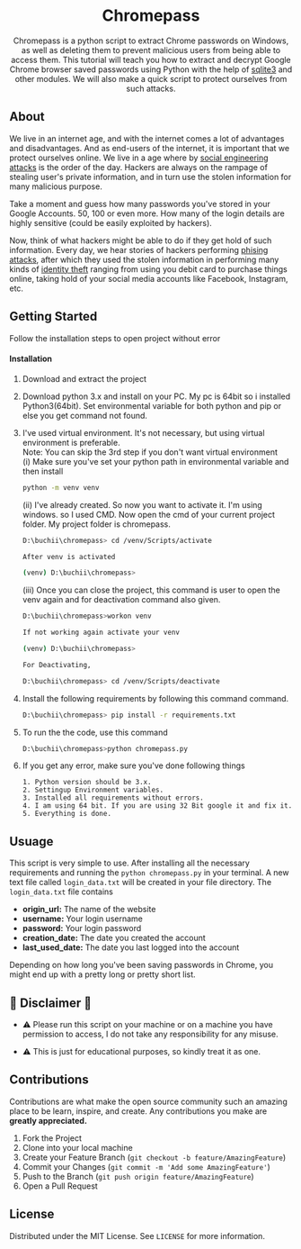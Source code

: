 

<h1 align="center">Chromepass</h1>

  <p align="center"> 
Chromepass is a python script to extract Chrome passwords on Windows, as well as deleting them to prevent malicious users from being able to access them. This tutorial will teach you how to extract and decrypt Google Chrome browser saved passwords using Python with the help of <a href="https://docs.python.org/3/library/sqlite3.html">sqlite3</a> and other modules. We will also make a quick script to protect ourselves from such attacks. 
  </p>

## About

We live in an internet age, and with the internet comes a lot of advantages and disadvantages. And as end-users of the internet, it is important that we protect ourselves online. We live in a age where by [social engineering attacks](https://www.imperva.com/learn/application-security/social-engineering-attack/) is the order of the day. Hackers are always on the rampage of stealing user's private information, and in turn use the stolen information for many malicious purpose.

Take a moment and guess how many passwords you've stored in your Google Accounts. 50, 100 or even more. How many of the login details are highly sensitive (could be easily exploited by hackers). 

Now, think of what hackers might be able to do if they get hold of such information. Every day, we hear stories of hackers performing [phising attacks](https://www.imperva.com/learn/application-security/phishing-attack-scam/), after which they used the stolen information in performing many kinds of [identity theft](https://www.investopedia.com/terms/i/identitytheft.asp) ranging from using you debit card
to purchase things online, taking hold of your social media accounts like Facebook, Instagram, etc. 

## Getting Started

Follow the installation steps to open project without error

#### Installation 

1. Download and extract the project
2. Download python 3.x and install on your PC. My pc is 64bit so i installed Python3(64bit). Set environmental variable for both python and pip or else you get command not found.
3. I've used virtual environment. It's not necessary, but using virtual environment is preferable. \
   Note: You can skip the 3rd step if you don't want virtual environment \
   (i) Make sure you've set your python path in environmental variable and then install

   ```sh
   python -m venv venv 
   ```
   (ii) I've already created. So now you want to activate it. I'm using windows. so I used CMD. Now open the cmd of your current project folder. My project folder is chromepass.
   ```sh
   D:\buchii\chromepass> cd /venv/Scripts/activate

   After venv is activated

   (venv) D:\buchii\chromepass>
   ```
   (iii) Once you can close the project, this command is user to open the venv again and for deactivation command also given.

    ```sh
    D:\buchii\chromepass>workon venv

    If not working again activate your venv

    (venv) D:\buchii\chromepass>

    For Deactivating,

    D:\buchii\chromepass> cd /venv/Scripts/deactivate
    ```
4. Install the following requirements by following this command command. 
   ```sh
   D:\buchii\chromepass> pip install -r requirements.txt
   ```
6. To run the the code, use this command
   ```sh
   D:\buchii\chromepass>python chromepass.py
7. If you get any error, make sure you've done following things 
   ```
   1. Python version should be 3.x.
   2. Settingup Environment variables.
   3. Installed all requirements without errors.
   4. I am using 64 bit. If you are using 32 Bit google it and fix it.
   5. Everything is done.
   ```

## Usuage

This script is very simple to use. After installing all the necessary requirements and running the `python chromepass.py` in your terminal. A new text file called `login_data.txt` will be created in your file directory. The `login_data.txt` file contains 
* **origin_url:** The name of the website 
* **username:** Your login username
* **password:** Your login password 
* **creation_date:** The date you created the account
* **last_used_date:** The date you last logged into the account

Depending on how long you've been saving passwords in Chrome, you might end up with a pretty long or pretty short list. 



## 📌 Disclaimer 📌

* ⚠️ Please run this script on your machine or on a machine you have permission to access, I do not take any responsibility for any misuse.

* ⚠️ This is just for educational purposes, so kindly treat it as one. 

## Contributions 

Contributions are what make the open source community such an amazing place to be learn, inspire, and create. Any contributions you make are **greatly appreciated.**

1. Fork the Project
2. Clone into your local machine
3. Create your Feature Branch (`git checkout -b feature/AmazingFeature`)
4. Commit your Changes (`git commit -m 'Add some AmazingFeature'`)
5. Push to the Branch (`git push origin feature/AmazingFeature`)
6. Open a Pull Request

<!-- LICENSE -->
## License

Distributed under the MIT License. See `LICENSE` for more information.



